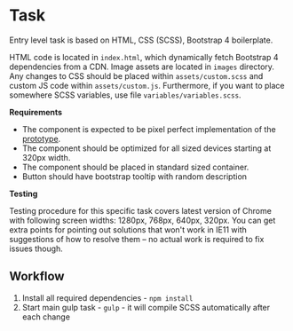 # Task

Entry level task is based on HTML, CSS (SCSS), Bootstrap 4 boilerplate.

HTML code is located in `index.html`, which dynamically fetch Bootstrap 4 dependencies from a CDN. Image assets are located in `images` directory. Any changes to CSS should be placed within `assets/custom.scss` and custom JS code within `assets/custom.js`. Furthermore, if you want to place somewhere SCSS variables, use file `variables/variables.scss`. 

**Requirements**

* The component is expected to be pixel perfect implementation of the [prototype](https://xd.adobe.com/spec/9981f5d9-8668-4cc6-526f-53b0e436b63e-efb0/). 
* The component should be optimized for all sized devices starting at 320px width. 
* The component should be placed in standard sized container.
* Button should have bootstrap tooltip with random description

**Testing**

Testing procedure for this specific task covers latest version of Chrome with following screen widths: 1280px, 768px, 640px, 320px. You can get extra points for pointing out solutions that won't work in IE11 with suggestions of how to resolve them – no actual work is required to fix issues though.

## Workflow

1. Install all required dependencies - `npm install`
2. Start main gulp task - `gulp` - it will compile SCSS automatically after each change